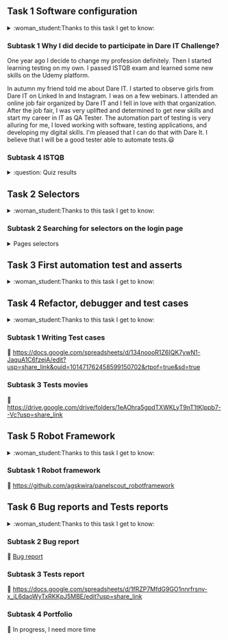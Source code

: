 ## Task 1 Software configuration

<details>
<summary>:woman_student:Thanks to this task I get to know:</summary>
	
* Eksploatory tests 
* Necessary Software to automate testing
* How to create Github repository 
* How to clone Github repository
* How to format README file 
</details>

### Subtask 1 Why I did decide to participate in Dare IT Challenge?

One year ago I decide to change my profession definitely. Then I started learning testing on my own. I passed ISTQB exam and learned some new skills
on the Udemy platform.

In autumn my friend told me about Dare IT. I started to observe girls from Dare IT on Linked In and Instagram. 
I was on a few webinars. I attended an online job fair organized by Dare IT and I fell in love with that organization. 
After the job fair, I was very uplifted and determined to get new skills and start my career in IT as QA Tester. 
The automation part of testing is very alluring for me, I loved working with software, testing applications, and developing my digital skills.
I'm pleased that I can do that with Dare It. I believe that I will be a good tester able to automate tests.:smiley:
                                                                                   

### Subtask 4 ISTQB 
<details>
<summary> :question: Quiz results </summary>
:ok:9/14
</details>

## Task 2 Selectors
<details>
<summary>:woman_student:Thanks to this task I get to know:</summary>
	
* What are selectors 
* Where I can find selectors
* How to write xPath selectors
* How to choose the best selectors
</details>

### Subtask 2 Searching for selectors on the login page
 <details>
<summary> Pages selectors</summary>

 - Scouts_Panel_header_xpath
   - //*[@id="__next"]/form/div/div[1]/h5
   - //*[text()="Scouts Panel"]
   - //child::div/h5
 - login_field_xpath
   - //*[@id="__next"]/form/div/div[1]/div[1]/div[1]//input
   - //*[@name="login"]
   - //*[@type="text"]
 - password_field_xpath
   - //*[@id="__next"]/form/div/div[1]/div[2]/div[1]//input
   - //*[@name="password"]
   - //*[@type="password"]
 - sign_in_button_xpath
   - //*[@id="__next"]/form/div/div[2]/button//span
   - //*[@class="MuiButton-label"]
   - //child::div/button//span
 - remind_password_hyperlink_xpath
   - //*[@id="__next"]/form/div/div[1]/a
   - //*[text()="Remind password"]
   - //child::div/a
 - language_listbox_xpath
   - //*[@id="__next"]/form/div/div[2]/div[1]//div
   - //*[@role="button"]
   - //*[@aria-haspopup="listbox"]
	
</details>
	
## Task 3 First automation test and asserts

<details>
<summary>:woman_student:Thanks to this task I get to know:</summary>
	
* PyCharm Framework
* How to click on page elements
* How to fill fields with text
* How to use assert title
* How to run automation test
</details>

## Task 4 Refactor, debugger and test cases

<details>
<summary>:woman_student:Thanks to this task I get to know:</summary>
	
* How to preform code refactor
* How to work with debugger
* How to write test cases
* How to automate website using TC
</details>

 ### Subtask 1 Writing Test cases
 
 :link: https://docs.google.com/spreadsheets/d/134noooR1Z6IQK7ywN1-JaquA1C6fzejA/edit?usp=share_link&ouid=101471762458599150702&rtpof=true&sd=true
 
 ### Subtask 3 Tests movies
 
 :link: https://drive.google.com/drive/folders/1eAOhra5gpdTXWKLyT9nT1tKIppb7--Vc?usp=share_link
 
 ## Task 5  Robot Framework
 
 <details>
<summary>:woman_student:Thanks to this task I get to know:</summary>
	
* What that Smoke Tests 
* How to configure Suit Test
* What is robot framework
* How to generate report 
</details>

### Subtask 1 Robot framework 

:link: https://github.com/agskwira/panelscout_robotframework

## Task 6 Bug reports and Tests reports

 <details>
<summary>:woman_student:Thanks to this task I get to know:</summary>
	
* How to use automated tests to find bugs
* How to write bug report
* How to write a test report
* How to create a portfolio in README file
</details>

### Subtask 2 Bug report

:link: [Bug report](https://docs.google.com/spreadsheets/d/1xSeHVgHfjHilGcWbqVagT-oJvZXe5Su4bsqHYpNS4-I/edit?usp=share_link)

### Subtask 3 Tests report

:link: https://docs.google.com/spreadsheets/d/1fRZP7MfdG9GO1nnrfrsnv-x_iL6daoWyTxRKKpJ5MBE/edit?usp=share_link

### Subtask 4 Portfolio

:link: In progress, I need more time
 
